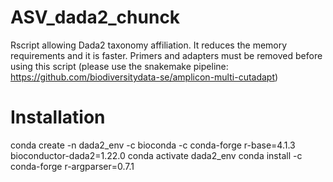 # ASV_dada2_chunck
Rscript allowing Dada2 taxonomy affiliation. It reduces the memory requirements and it is faster.
Primers and adapters must be removed before using this script (please use the snakemake pipeline: https://github.com/biodiversitydata-se/amplicon-multi-cutadapt)

# Installation 

conda create -n dada2_env -c bioconda -c conda-forge r-base=4.1.3 bioconductor-dada2=1.22.0
conda activate dada2_env 
conda install -c conda-forge r-argparser=0.7.1

